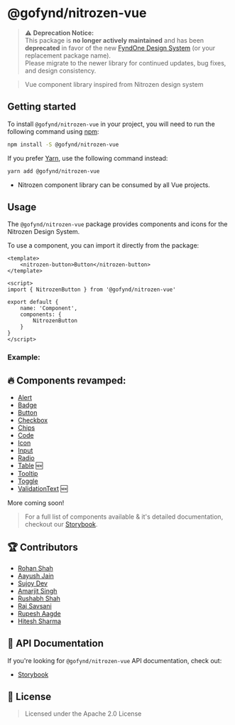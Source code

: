 # @gofynd/nitrozen-vue

> ⚠️ **Deprecation Notice:**  
> This package is **no longer actively maintained** and has been **deprecated** in favor of the new [FyndOne Design System](https://opensource.gofynd.io/fyndone-vue) (or your replacement package name).  
> Please migrate to the newer library for continued updates, bug fixes, and design consistency.

> Vue component library inspired from Nitrozen design system

## Getting started

To install `@gofynd/nitrozen-vue` in your project, you will need to run the following
command using [npm](https://www.npmjs.com/):

```bash
npm install -S @gofynd/nitrozen-vue
```

If you prefer [Yarn](https://yarnpkg.com/en/), use the following command
instead:

```bash
yarn add @gofynd/nitrozen-vue
```

- Nitrozen component library can be consumed by all Vue projects.

## Usage

The `@gofynd/nitrozen-vue` package provides components and icons for the Nitrozen Design
System.

To use a component, you can import it directly from the package:


```vue
<template>
    <nitrozen-button>Button</nitrozen-button>
</template>

<script>
import { NitrozenButton } from '@gofynd/nitrozen-vue'

export default {
    name: 'Component',
    components: {
        NitrozenButton
    }
}
</script>
```

### Example:

## 🔥 Components revamped:

- [Alert](https://opensource.gofynd.io/nitrozen-vue/?path=/story/components-alert--button-less-alert)
- [Badge](https://opensource.gofynd.io/nitrozen-vue/?path=/story/components-badges--success-badge)
- [Button](https://opensource.gofynd.io/nitrozen-vue/?path=/docs/components-button--flat)
- [Checkbox](https://opensource.gofynd.io/nitrozen-vue/?path=/story/components-input-checkbox--check-box)
- [Chips](https://opensource.gofynd.io/nitrozen-vue/?path=/story/components-chips--default-chip)
- [Code](https://opensource.gofynd.io/nitrozen-vue/?path=/story/components-input-code--code)
- [Icon](https://opensource.gofynd.io/nitrozen-vue/?path=/story/assets-icon--icon)
- [Input](https://opensource.gofynd.io/nitrozen-vue/?path=/story/components-input-inputfields--input)
- [Radio](https://opensource.gofynd.io/nitrozen-vue/?path=/story/components-input-radio--radio)
- [Table](https://opensource.gofynd.io/nitrozen-vue/?path=/story/components-table--basic) 🆕
- [Tooltip](https://opensource.gofynd.io/nitrozen-vue/?path=/story/components-tooltip--tooltip-simple)
- [Toggle](https://opensource.gofynd.io/nitrozen-vue/?path=/story/components-button-toggle--toggle)
- [ValidationText](https://opensource.gofynd.io/nitrozen-vue/?path=/story/components-validation--success) 🆕

More coming soon!

> For a full list of components available & it's detailed documentation, checkout our
> [Storybook](https://opensource.gofynd.io/nitrozen-vue).

## 🏆 Contributors

- [Rohan Shah](https://github.com/ShahRohan27)
- [Aayush Jain](https://github.com/vishu3011)
- [Sujoy Dev](https://github.com/sujoydev99)
- [Amarjit Singh](https://github.com/Amarjit-Singh-22)
- [Rushabh Shah](https://github.com/rushabhshah1993)
- [Raj Savsani](https://github.com/raj-savsani)
- [Rupesh Aagde](https://github.com/RupeshAagde)
- [Hitesh Sharma](https://github.com/ihiteshsharma)

## 📖 API Documentation

If you're looking for `@gofynd/nitrozen-vue` API documentation, check out:

- [Storybook](https://opensource.gofynd.io/nitrozen-vue)

## 📝 License

> Licensed under the Apache 2.0 License
